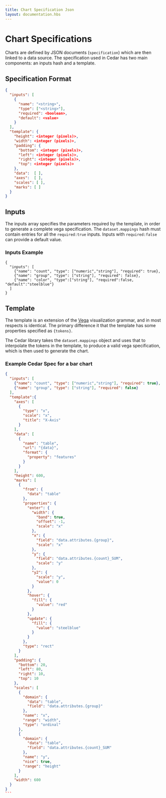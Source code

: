```yaml
---
title: Chart Specification Json
layout: documentation.hbs
---
```


# Chart Specifications

Charts are defined by JSON documents (`specification`) which are then linked to a data source. The specification used in Cedar has two main components: an inputs hash and a template.

## Specification Format

```json
{
  "inputs": [ 
    { 
      "name": "<string>", 
      "type": ["<string>"], 
      "required": <boolean>,
      "default": <value>
    } 
  ],
  "template": {
    "height": <integer (pixels)>,
    "width": <integer (pixels)>,
    "padding": {
      "bottom": <integer (pixels)>, 
      "left": <integer (pixels)>, 
      "right": <integer (pixels)>, 
      "top": <integer (pixels)> 
    },
    "data":  [ ],
    "axes":  [ ],
    "scales": [ ],
    "marks": [ ]
  }
}
```


## Inputs
The inputs array specifies the parameters required by the template, in order to generate a complete vega specification. The `dataset.mappings` hash must contain entries for all the `required:true` inputs. Inputs with `required:false` can provide a default value.

### Inputs Example
```
{
  "inputs": [
    {"name": "count", "type": ["numeric","string"], "required": true},
    {"name": "group", "type": ["string"], "required": false},
    {"name": "color", "type":["string"], "required":false, "default":"steelblue"}
  ]
}
```



## Template
The template is an extension of the [Vega](https://github.com/trifacta/vega/wiki) visualization grammar, and in most respects is identical. The primary difference it that the template has some properties specified as `{tokens}`.

The Cedar library takes the `dataset.mappings` object and uses that to interpolate the tokens in the template, to produce a valid vega specification, which is then used to generate the chart.

### Example Cedar Spec for a bar chart


````json
{
  "inputs": [
    {"name": "count", "type": ["numeric","string"], "required": true},
    {"name": "group", "type": ["string"], "required": false}
  ],
  "template":{
    "axes": [
      {
        "type": "x",
        "scale": "x",
        "title": "X-Axis"
      }
    ],
    "data": [
      {
        "name": "table",
        "url": "{data}",
        "format": {
          "property": "features"
        }
      }
    ],
    "height": 600,
    "marks": [
      {
        "from": {
          "data": "table"
        },
        "properties": {
          "enter": {
            "width": {
              "band": true,
              "offset": -1,
              "scale": "x"
            },
            "x": {
              "field": "data.attributes.{group}",
              "scale": "x"
            },
            "y": {
              "field": "data.attributes.{count}_SUM",
              "scale": "y"
            },
            "y2": {
              "scale": "y",
              "value": 0
            }
          },
          "hover": {
            "fill": {
              "value": "red"
            }
          },
          "update": {
            "fill": {
              "value": "steelblue"
            }
          }
        },
        "type": "rect"
      }
    ],
    "padding": {
      "bottom": 20,
      "left": 80,
      "right": 10,
      "top": 10
    },
    "scales": [
      {
        "domain": {
          "data": "table",
          "field": "data.attributes.{group}"
        },
        "name": "x",
        "range": "width",
        "type": "ordinal"
      },
      {
        "domain": {
          "data": "table",
          "field": "data.attributes.{count}_SUM"
        },
        "name": "y",
        "nice": true,
        "range": "height"
      }
    ],
    "width": 600
  }
}
```
